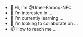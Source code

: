 - 👋 Hi, I’m @Umer-Farooq-NFC
- 👀 I’m interested in ...
- 🌱 I’m currently learning ...
- 💞️ I’m looking to collaborate on ...
- 📫 How to reach me ...

<!---
Umer-Farooq-NFC/Umer-Farooq-NFC is a ✨ special ✨ repository because its `README.md` (this file) appears on your GitHub profile.
You can click the Preview link to take a look at your changes.
--->
